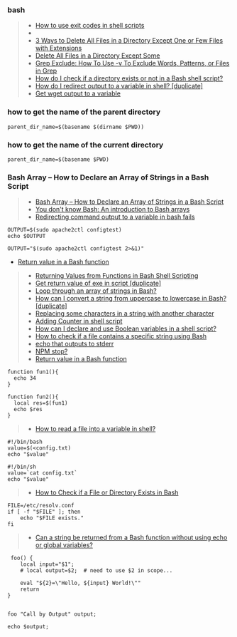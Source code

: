 ### bash 
> - [How to use exit codes in shell scripts](https://www.cyberciti.biz/faq/bash-get-exit-code-of-command/)
> - [](https://linuxize.com/post/how-to-check-if-string-contains-substring-in-bash/#:~:text=contains%20a%20substring.-,Using%20Wildcards,is%20contained%20in%20the%20string.) 
> - [3 Ways to Delete All Files in a Directory Except One or Few Files with Extensions](https://www.tecmint.com/delete-all-files-in-directory-except-one-few-file-extensions/)
> - [Delete All Files in a Directory Except Some](https://www.baeldung.com/linux/delete-all-exclude-some)
> - [Grep Exclude: How To Use -v To Exclude Words, Patterns, or Files in Grep](https://ioflood.com/blog/grep-exclude-how-to-use-v-to-exclude-words-patterns-or-files-in-grep/#:~:text=Excluding%20a%20pattern%20in%20grep,contain%20the%20pattern%20%27exclude_this%27.)
> - [How do I check if a directory exists or not in a Bash shell script?](https://stackoverflow.com/questions/59838/how-do-i-check-if-a-directory-exists-or-not-in-a-bash-shell-script)
> - [How do I redirect output to a variable in shell? [duplicate]](https://stackoverflow.com/questions/2559076/how-do-i-redirect-output-to-a-variable-in-shell)
> - [Get wget output to a variable]()
### how to get the name of the parent directory
```
parent_dir_name=$(basename $(dirname $PWD))
```
### how to get the name of the current directory
```
parent_dir_name=$(basename $PWD)
```
### Bash Array – How to Declare an Array of Strings in a Bash Script
> - [Bash Array – How to Declare an Array of Strings in a Bash Script](https://www.freecodecamp.org/news/bash-array-how-to-declare-an-array-of-strings-in-a-bash-script/)
> - [You don't know Bash: An introduction to Bash arrays](https://opensource.com/article/18/5/you-dont-know-bash-intro-bash-arrays)
> - [Redirecting command output to a variable in bash fails](https://stackoverflow.com/questions/10319745/redirecting-command-output-to-a-variable-in-bash-fails)
```
OUTPUT=$(sudo apache2ctl configtest)
echo $OUTPUT
```
```
OUTPUT="$(sudo apache2ctl configtest 2>&1)"
```
- [Return value in a Bash function](https://stackoverflow.com/questions/17336915/return-value-in-a-bash-function)
> - [Returning Values from Functions in Bash Shell Scripting](https://ioflood.com/blog/bash-function-return-value/)
> - [Get return value of exe in script [duplicate]](https://stackoverflow.com/questions/18182977/get-return-value-of-exe-in-script)
>- [Loop through an array of strings in Bash?](https://stackoverflow.com/questions/8880603/loop-through-an-array-of-strings-in-bash)
>- [How can I convert a string from uppercase to lowercase in Bash? [duplicate]](https://stackoverflow.com/questions/11392189/how-can-i-convert-a-string-from-uppercase-to-lowercase-in-bash)
>- [Replacing some characters in a string with another character](https://stackoverflow.com/questions/2871181/replacing-some-characters-in-a-string-with-another-character)
>- [Adding Counter in shell script](https://stackoverflow.com/questions/13638670/adding-counter-in-shell-script)
>- [How can I declare and use Boolean variables in a shell script?](https://stackoverflow.com/questions/2953646/how-can-i-declare-and-use-boolean-variables-in-a-shell-script)
>- [How to check if a file contains a specific string using Bash](https://stackoverflow.com/questions/11287861/how-to-check-if-a-file-contains-a-specific-string-using-bash)
>- [echo that outputs to stderr](https://stackoverflow.com/questions/2990414/echo-that-outputs-to-stderr)
>- [NPM stop?](https://discuss.codecademy.com/t/npm-stop/457155)
>- [Return value in a Bash function](https://stackoverflow.com/questions/17336915/return-value-in-a-bash-function)
```
function fun1(){
  echo 34
}

function fun2(){
  local res=$(fun1)
  echo $res
}
```
>- [How to read a file into a variable in shell?](https://stackoverflow.com/questions/7427262/how-to-read-a-file-into-a-variable-in-shell)
```
#!/bin/bash
value=$(<config.txt)
echo "$value"
```
```
#!/bin/sh
value=`cat config.txt`
echo "$value"
```

>- [How to Check if a File or Directory Exists in Bash](https://linuxize.com/post/bash-check-if-file-exists/)
```
FILE=/etc/resolv.conf
if [ -f "$FILE" ]; then
    echo "$FILE exists."
fi

```

>- [Can a string be returned from a Bash function without using echo or global variables?](https://stackoverflow.com/questions/14482943/can-a-string-be-returned-from-a-bash-function-without-using-echo-or-global-varia)
```
 foo() {
    local input="$1";
    # local output=$2;  # need to use $2 in scope...

    eval "${2}=\"Hello, ${input} World!\""
    return 
}


foo "Call by Output" output;

echo $output;
```
